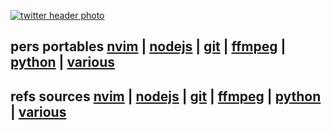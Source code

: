 [![twitter header photo](https://pbs.twimg.com/profile_banners/2177054297/1512901091/1500x500)](https://twitter.com/crbyxwpzfl/header_photo)
## pers portables [nvim](https://github.com/crbyxwpzfl/nvim) | [nodejs](https://github.com/crbyxwpzfl/nodejs) | [git](https://github.com/crbyxwpzfl/git) | [ffmpeg](https://github.com/crbyxwpzfl/ffmpeg) | [python](https://github.com/crbyxwpzfl/python) | [various](https://github.com/crbyxwpzfl/various)
## refs sources [nvim](https://github.com/neovim/neovim) | [nodejs](https://github.com/homebridge/homebridge) | [git](https://git-scm.com/) | [ffmpeg](https://ffmpeg.org/) | [python](https://www.python.org/) | [various]()
